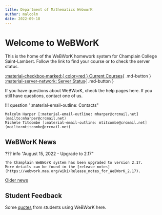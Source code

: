 ```yaml
---
title: Department of Mathematics WebworK
author: malcolm
date: 2022-09-18
---
```

 
# Welcome to WeBWorK

This is the home of the WeBWorK homework system for Champlain College Saint-Lambert.
Follow the link to find your course or to check the server status.

[:material-checkbox-marked:{ color=red } Current Courses](https://webwork.champlainww.ca/webwork2/){ .md-button }
[:material-server-network: Server Status](https://stats.uptimerobot.com/nz5WEi1w3){ .md-button }

If you have questions about WeBWorK, check the help pages here.
If you still have questions, contact one of us.

!!! question ":material-email-outline: Contacts"

    Malcolm Harper [:material-email-outline: mharper@crcmail.net](mailto:mharper@crcmail.net)  
    Michèle Titcombe [:material-email-outline: mtitcombe@crcmail.net](mailto:mtitcombe@crcmail.net)

## WeBWorK News

??? info "August 15, 2022 - Upgrade to 2.17"

    The Champlain WeBWorK system has been upgraded to version 2.17.
    More details can be found in the [release notes](https://webwork.maa.org/wiki/Release_notes_for_WeBWorK_2.17).
    
[Older news](news.md)

## Student Feedback

Some [quotes](quotes.md) from students using WeBWorK here.
    
